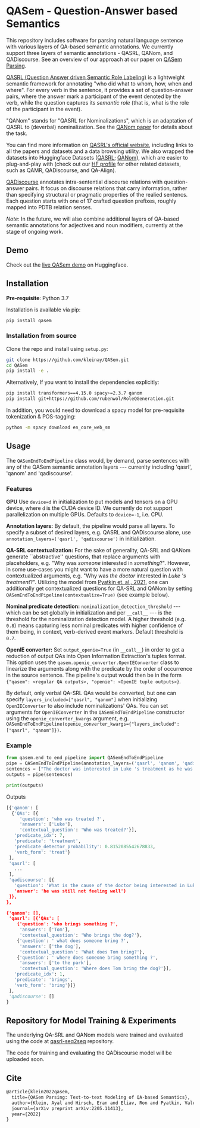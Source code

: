 # QASem - Question-Answer based Semantics 

This repository includes software for parsing natural language sentence with various layers of QA-based semantic annotations. 
We currently support three layers of semantic annotations - QASRL, QANom, and QADiscourse. 
See an overview of our approach at our paper on [QASem Parsing](https://arxiv.org/abs/2205.11413). 

[QASRL (Question Answer driven Semantic Role Labeling)](https://aclanthology.org/D15-1076/) is a lightweight semantic framework for annotating "who did what to whom, how, when and where". 
For every verb in the sentence, it provides a set of question-answer pairs, where the answer mark a participant of the event denoted by the verb, while the question captures its *semantic role* (that is, what is the role of the participant in the event).

"QANom" stands for "QASRL for Nominalizations", which is an adaptation of QASRL to (deverbal) nominalization. See the [QANom paper](https://aclanthology.org/2020.coling-main.274/) for details about the task. 

You can find more information on [QASRL's official website](https://qasrl.org), including links to all the papers and datasets and a data browsing utility. 
We also wrapped the datasets into Huggingface Datasets ([QASRL](https://huggingface.co/datasets/kleinay/qa_srl); [QANom](https://huggingface.co/datasets/biu-nlp/qanom)), which are easier to plug-and-play with (check out our [HF profile](https://huggingface.co/biu-nlp) for other related datasets, such as QAMR, QADiscourse, and QA-Align).

[QADiscourse](https://aclanthology.org/2020.emnlp-main.224) annotates intra-sentential discourse relations with question-answer pairs. It focus on discourse relations that carry information, rather than specifying structural or pragmatic properties of the realied sentencs. Each question starts with one of 17 crafted question prefixes, roughly mapped into PDTB relation senses.   

*Note*: In the future, we will also combine additional layers of QA-based semantic annotations for adjectives and noun modifiers, currently at the stage of ongoing work. 


## Demo

Check out the [live QASem demo](https://huggingface.co/spaces/kleinay/qasem-demo) on Huggingface.




## Installation

**Pre-requisite**: Python 3.7

Installation is available via pip:
```bash
pip install qasem
```

### Installation from source
Clone the repo and install using `setup.py`:
```bash
git clone https://github.com/kleinay/QASem.git
cd QASem
pip install -e .
```

Alternatively, If you want to install the dependencies explicitly:
```bash
pip install transformers==4.15.0 spacy>=2.3.7 qanom 
pip install git+https://github.com/rubenwol/RoleQGeneration.git
```

In addition, you would need to download a spacy model for pre-requisite tokenization & POS-tagging:
```bash
python -m spacy download en_core_web_sm
```


## Usage 

The `QASemEndToEndPipeline` class would, by demand, parse sentences with any of the QASem semantic annotation layers --- currenlty including 'qasrl', 'qanom' and 'qadiscourse'.  

### Features

**GPU**
Use `device=d` in initialization to put models and tensors on a GPU device, where `d` is the CUDA device ID. We currently do not support parallelization on multiple GPUs. Defaults to `device=-1`, i.e. CPU.  

**Annotation layers:**
By default, the pipeline would parse all layers.
To specify a subset of desired layers, e.g. QASRL and QADiscourse alone, use `annotation_layers=('qasrl', 'qadiscourse')` in initialization.

**QA-SRL contextualization:**
For the sake of generality, QA-SRL and QANom generate ``abstractive'' questions, that replace arguments with placeholders, e.g. "Why was *someone* interested in *something*?". However, in some use-cases you might want to have a more natural question with contextualized arguments, e.g. "Why was *the doctor* interested in *Luke 's treatment*?". Utilizing the model from [Pyatkin et. al., 2021](https://aclanthology.org/2021.emnlp-main.108/), one can additionally get contextualized questions for QA-SRL and QANom by setting `QASemEndToEndPipeline(contextualize=True)` (see example below).     

**Nominal predicate detection:**
`nominalization_detection_threshold` --- which can be set globally in initialization and per `__call__` --- is the threshold for the nominalization detection model.
A higher threshold (e.g. `0.8`) means capturing less nominal predicates with higher confidence of them being, in context, verb-derived event markers. Default threshold is `0.7`. 

**OpenIE converter:**
Set `output_openie=True` (in `__call__`) in order to get a reduction of output QAs into Open Information Extraction's tuples format. This option uses the `qasem.openie_converter.OpenIEConverter` class to linearize the arguments along with the predicate by the order of occurrence in the source sentence. 
The pipeline's output would then be in the form `{"qasem": <regular QA outputs>, "openie": <OpenIE tuple outputs>}`.

By default, only verbal QA-SRL QAs would be converted, but one can specify `layers_included=["qasrl", "qanom"]` when initializing `OpenIEConverter` to also include nominalizations' QAs. 
You can set arguments for `OpenIEConverter` in the `QASemEndToEndPipeline` constructor using the `openie_converter_kwargs` argument, e.g. `QASemEndToEndPipeline(openie_converter_kwargs={"layers_included": ["qasrl", "qanom"]})`. 


### Example

 ```python
from qasem.end_to_end_pipeline import QASemEndToEndPipeline 
pipe = QASemEndToEndPipeline(annotation_layers=('qasrl', 'qanom', 'qadiscourse'),  nominalization_detection_threshold=0.75, contextualize = True)  
sentences = ["The doctor was interested in Luke 's treatment as he was still not feeling well .", "Tom brings the dog to the park."]
outputs = pipe(sentences)

print(outputs)
 ```
Outputs
 ```python
[{'qanom': [
   {'QAs': [{
      'question': 'who was treated ?',
      'answers': ['Luke'],
      'contextual_question': 'Who was treated?'}],
    'predicate_idx': 7,
    'predicate': 'treatment',
    'predicate_detector_probability': 0.8152085542678833,
    'verb_form': 'treat'}
  ],
  'qasrl': [
    ...
  ],
  'qadiscourse': [{
    'question': 'What is the cause of the doctor being interested in Luke 's treatment?',
    'answer': 'he was still not feeling well'}
  ]},
 },
 
 {'qanom': [],
  'qasrl': [{'QAs': [
     {'question': 'who brings something ?',
      'answers': ['Tom'],
      'contextual_question': 'Who brings the dog?'},
     {'question': ' what does someone bring ?',
      'answers': ['the dog'],
      'contextual_question': 'What does Tom bring?'},
     {'question': ' where does someone bring something ?',
      'answers': ['to the park'],
      'contextual_question': 'Where does Tom bring the dog?'}],
    'predicate_idx': 1,
    'predicate': 'brings',
    'verb_form': 'bring'}]}
  ],
  'qadiscourse': []
 }
 ```


## Repository for Model Training & Experiments

The underlying QA-SRL and QANom models were trained and evaluated using the code at [qasrl-seq2seq](https://github.com/kleinay/qasrl-seq2seq) repository.

The code for training and evaluating the QADiscourse model will be uploaded soon.

## Cite

```latex
@article{klein2022qasem,
  title={QASem Parsing: Text-to-text Modeling of QA-based Semantics},
  author={Klein, Ayal and Hirsch, Eran and Eliav, Ron and Pyatkin, Valentina and Caciularu, Avi and Dagan, Ido},
  journal={arXiv preprint arXiv:2205.11413},
  year={2022}
}
```
